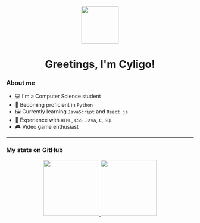 <div align="center">
  <img src="https://media.giphy.com/media/QssGEmpkyEOhBCb7e1/giphy.gif" width="100">
</div>

<h1 align="center">Greetings, I'm Cyligo!</h1>

### About me

- 💻 I'm a Computer Science student <br>
- 🐍 Becoming proficient in `Python` <br>
- 🖼️ Currently learning `JavaScript` and `React.js` <br>
- 📖 Experience with `HTML`, `CSS`, `Java`, `C`, `SQL`
- 🎮 Video game enthusiast <br>

---

### My stats on GitHub

<div align="center">
  <a href="https://github.com/anuraghazra/github-readme-stats">
              <img height="150em" src="https://github-readme-stats.vercel.app/api?username=cyligo&show_icons=true&theme=tokyonight&title_color=ff69b4&icon_color=ff69b4&text_color=f8f8f2&bg_color=00000000"/>
          </a>
          <a href="https://github.com/anuraghazra/convoychat">
              <img height="150em" src="https://github-readme-stats.vercel.app/api/top-langs/?username=cyligo&layout=compact&theme=tokyonight&title_color=ff69b4&text_color=f8f8f2&bg_color=00000000"/>
          </a>
</div>
